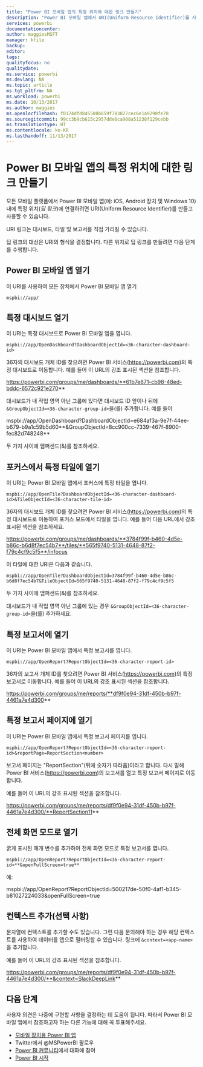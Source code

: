 ```yaml
---
title: "Power BI 모바일 앱의 특정 위치에 대한 링크 만들기"
description: "Power BI 모바일 앱에서 URI(Uniform Resource Identifier)를 사용하여 특정 대시보드, 타일 또는 보고서에 대한 딥 링크를 만드는 방법에 대해 알아봅니다."
services: powerbi
documentationcenter: 
author: maggiesMSFT
manager: kfile
backup: 
editor: 
tags: 
qualityfocus: no
qualitydate: 
ms.service: powerbi
ms.devlang: NA
ms.topic: article
ms.tgt_pltfrm: NA
ms.workload: powerbi
ms.date: 10/13/2017
ms.author: maggies
ms.openlocfilehash: f0174dfd845508b859f703827cec6e1a9290fe78
ms.sourcegitcommit: 99cc3b9cb615c2957dde6ca908a51238f129cebb
ms.translationtype: HT
ms.contentlocale: ko-KR
ms.lasthandoff: 11/13/2017
---
```

# <a name="create-a-link-to-a-specific-location-in-the-power-bi-mobile-apps"></a>Power BI 모바일 앱의 특정 위치에 대한 링크 만들기
모든 모바일 플랫폼에서 Power BI 모바일 앱(예: iOS, Android 장치 및 Windows 10) 내에 특정 위치(*딥 링크*)에 연결하려면 URI(Uniform Resource Identifier)를 만들고 사용할 수 있습니다.

URI 링크는 대시보드, 타일 및 보고서를 직접 가리킬 수 있습니다.

딥 링크의 대상은 URI의 형식을 결정합니다. 다른 위치로 딥 링크를 만들려면 다음 단계를 수행합니다. 

## <a name="open-the-power-bi-mobile-app"></a>Power BI 모바일 앱 열기
이 URI를 사용하여 모든 장치에서 Power BI 모바일 앱 열기

    mspbi://app/


## <a name="open-to-a-specific-dashboard"></a>특정 대시보드 열기
이 URI는 특정 대시보드로 Power BI 모바일 앱을 엽니다.

    mspbi://app/OpenDashboard?DashboardObjectId=<36-character-dashboard-id>

36자의 대시보드 개체 ID를 찾으려면 Power BI 서비스(https://powerbi.com)의 특정 대시보드로 이동합니다. 예를 들어 이 URL의 강조 표시된 섹션을 참조합니다.

https://powerbi.com/groups/me/dashboards/**61b7e871-cb98-48ed-bddc-6572c921e270**

대시보드가 내 작업 영역 아닌 그룹에 있다면 대시보드 ID 앞이나 뒤에 `&GroupObjectId=<36-character-group-id>`을(를) 추가합니다. 예를 들어 

mspbi://app/OpenDashboard?DashboardObjectId=e684af3a-9e7f-44ee-b679-b9a1c59b5d60**&GroupObjectId=8cc900cc-7339-467f-8900-fec82d748248**

두 가지 사이에 앰퍼샌드(&)를 참조하세요.

## <a name="open-to-a-specific-tile-in-focus"></a>포커스에서 특정 타일에 열기
이 URI는 Power BI 모바일 앱에서 포커스에 특정 타일을 엽니다.

    mspbi://app/OpenTile?DashboardObjectId=<36-character-dashboard-id>&TileObjectId=<36-character-tile-id>

36자의 대시보드 개체 ID를 찾으려면 Power BI 서비스(https://powerbi.com)의 특정 대시보드로 이동하여 포커스 모드에서 타일을 엽니다. 예를 들어 다음 URL에서 강조 표시된 섹션을 참조하세요.

https://powerbi.com/groups/me/dashboards/**3784f99f-b460-4d5e-b86c-b6d8f7ec54b7**/tiles/**565f9740-5131-4648-87f2-f79c4cf9c5f5**/infocus

이 타일에 대한 URI은 다음과 같습니다.

    mspbi://app/OpenTile?DashboardObjectId=3784f99f-b460-4d5e-b86c-b6d8f7ec54b7&TileObjectId=565f9740-5131-4648-87f2-f79c4cf9c5f5

두 가지 사이에 앰퍼샌드(&)를 참조하세요.

대시보드가 내 작업 영역 아닌 그룹에 있는 경우 `&GroupObjectId=<36-character-group-id>`을(를) 추가하세요.

## <a name="open-to-a-specific-report"></a>특정 보고서에 열기
이 URI는 Power BI 모바일 앱에서 특정 보고서를 엽니다.

    mspbi://app/OpenReport?ReportObjectId=<36-character-report-id>

36자의 보고서 개체 ID를 찾으려면 Power BI 서비스(https://powerbi.com)의 특정 보고서로 이동합니다. 예를 들어 이 URL의 강조 표시된 섹션을 참조합니다.

https://powerbi.com/groups/me/reports/**df9f0e94-31df-450b-b97f-4461a7e4d300**

## <a name="open-to-a-specific-report-page"></a>특정 보고서 페이지에 열기
이 URI는 Power BI 모바일 앱에서 특정 보고서 페이지를 엽니다.

    mspbi://app/OpenReport?ReportObjectId=<36-character-report-id>&reportPage=ReportSection<number>

보고서 페이지는 "ReportSection"(뒤에 숫자가 따라옴)이라고 합니다. 다시 말해 Power BI 서비스(https://powerbi.com)의 보고서를 열고 특정 보고서 페이지로 이동합니다. 

예를 들어 이 URL의 강조 표시된 섹션을 참조합니다.

https://powerbi.com/groups/me/reports/df9f0e94-31df-450b-b97f-4461a7e4d300/**ReportSection11**

## <a name="open-in-full-screen-mode"></a>전체 화면 모드로 열기
굵게 표시된 매개 변수를 추가하여 전체 화면 모드로 특정 보고서를 엽니다.

    mspbi://app/OpenReport?ReportObjectId=<36-character-report-id>**&openFullScreen=true**

예: 

mspbi://app/OpenReport?ReportObjectId=500217de-50f0-4af1-b345-b81027224033&openFullScreen=true

## <a name="add-context-optional"></a>컨텍스트 추가(선택 사항)
문자열에 컨텍스트를 추가할 수도 있습니다. 그런 다음 문의해야 하는 경우 해당 컨텍스트를 사용하여 데이터를 앱으로 필터링할 수 있습니다. 링크에 `&context=<app-name>`을 추가합니다.

예를 들어 이 URL의 강조 표시된 섹션을 참조합니다. 

https://powerbi.com/groups/me/reports/df9f0e94-31df-450b-b97f-4461a7e4d300/**&context=SlackDeepLink**

## <a name="next-steps"></a>다음 단계
사용자 의견은 나중에 구현할 사항을 결정하는 데 도움이 됩니다. 따라서 Power BI 모바일 앱에서 참조하고자 하는 다른 기능에 대해 꼭 투표해주세요. 

* [모바일 장치용 Power BI 앱](mobile-apps-for-mobile-devices.md)
* Twitter에서 @MSPowerBI 팔로우
* [Power BI 커뮤니티](http://community.powerbi.com/)에서 대화에 참여
* [Power BI 시작](service-get-started.md)

